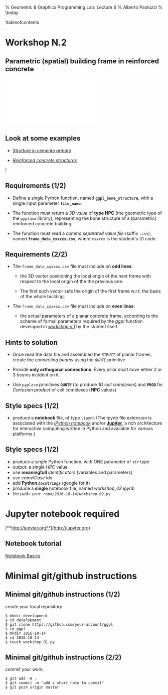 % Geometric \& Graphics Programming Lab: Lecture 6
% Alberto Paoluzzi
% \today

\tableofcontents

# Workshop N.2 

## Parametric (spatial) building frame in reinforced concrete


![](images/sketch.pdf "sketch")


##  Look at some examples

*	[_Strutture in cemento armato_](https://www.google.it/search?q=strutture+in+cemento+armato&client=safari&rls=en&source=lnms&tbm=isch&sa=X&ved=0ahUKEwisvcT59urPAhWEiRoKHY4gAOYQ_AUICCgB&biw=1031&bih=812#imgrc=_)

*	[_Reinforced concrete structures_](https://www.google.it/search?q=reinforced+concrete+structures&rlz=1C5CHFA_enIT703IT707&espv=2&biw=1204&bih=862&source=lnms&tbm=isch&sa=X&ved=0ahUKEwi6sqrB-erPAhVHchQKHXX3BUsQ_AUIBigB#imgdii=bUBBkzphNwcgtM%3A%3BbUBBkzphNwcgtM%3A%3BThMxdl1D95nUvM%3A&imgrc=bUBBkzphNwcgtM%3A)

!

## Requirements (1/2)

*	Define a single Python function, named **`ggpl_bone_structure`**, with a single input parameter **`file_name`**.

*	The function must return a _3D value_ of **type HPC** (the geometric type of the `pyplasm` library), representing the bone structure of a (parametric) reinforced concrete building.

*	The function must read a _comma separated value file_ (suffix `.csv`), named **`frame_data_xxxxxx.csv`**, where _`xxxxxx`_ is the student's ID code.

## Requirements (2/2)

*	The `frame_data_xxxxxx.csv` file must include on **odd lines**:

	-	the	3D vector positioning the local origin of the next frame with respect to the local origin of the the previous one.  
	
	-	The first such vector sets the origin of the first frame w.r.t. the basis of the whole building. 

*	The `frame_data_xxxxxx.csv` file must include on **even lines**:

	-	the actual parameters of a planar concrete frame, according to the scheme of formal parameters required by  the _ggpl_ function developed in [_workshop n.1_](../2016-10/14/lecture-04.md) by the student itself.


## Hints to solution


*	Once read the data file and assembled the _`STRUCT`_ of planar frames, create the _connecting beams_ using the _`QUOTE`_ primitive

*	Provide **only orthogonal connections**. Every pillar _must have_ either 2 or 3 beams 
incident on it.

*	Use `pyplasm` primitives **`QUOTE`** (to produce _1D cell complexes_) and **`PROD`** for _Cartesian product_ of cell complexes (**HPC** values)



## Style specs (1/2)

*	produce a **notebook** file, of type `.ipynb`
	(The ipynb file extension is associated with the [_IPython notebook_](https://ipython.org/ipython-doc/1/interactive/notebook.html) and/or [**Jupiter**](http://jupyter.org), a rich architecture for interactive computing written in Python and available for various platforms.)


## Style specs (1/2)

*	produce a _single_ Python function, with ONE parameter of `str` type
*	output: a single *HPC* value
*	use **meaningfull** _identificators_ (variables and parameters)
*	use _camelCase_ ids
*	add **Python `docstrings`** (google for it)
*	produce a **single** notebook file, named *workshop_02.ipynb*
*	file path:  _`your_repo/2016-10-14/workshop_02.py`_



# Jupyter notebook required

[**http://jupyter.org**](http://jupyter.org)


## Notebook tutorial


[Notebook Basics](http://nbviewer.jupyter.org/github/jupyter/notebook/blob/master/docs/source/examples/Notebook/Notebook%20Basics.ipynb)




# Minimal git/github instructions

## Minimal git/github instructions  (1/2)

create your local repository

```
$ mkdir development
$ cd development
$ git clone https://github.com/your-account/ggpl
$ cd ggpl
$ mkdir 2016-10-14
$ cd 2016-10-14
$ touch workshop_01.py
```


## Minimal git/github instructions  (2/2)

commit your work

```
$ git add -A .
$ git commit -m "add a short note to commit"
$ git push origin master
```

